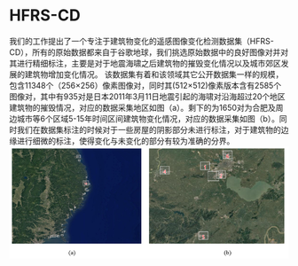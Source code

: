 # HFRS-CD
  我们的工作提出了一个专注于建筑物变化的遥感图像变化检测数据集（HFRS-CD），所有的原始数据都来自于谷歌地球，我们挑选原始数据中的良好图像对并对其进行精细标注，主要是对于地震海啸之后建筑物的摧毁变化情况以及城市郊区发展的建筑物增加变化情况。
  该数据集有着和该领域其它公开数据集一样的规模，包含11348个（256×256）像素图像对，同时其(512×512)像素版本含有2585个图像对，其中有935对是日本2011年3月11日地震引起的海啸对沿海超过20个地区建筑物的摧毁情况，对应的数据采集地区如图（a）。剩下的为1650对为合肥及周边城市等6个区域5-15年时间区间建筑物变化情况，对应的数据采集如图（b）。同时我们在数据集标注的时候对于一些房屋的阴影部分未进行标注，对于建筑物的边缘进行细微的标注，使得变化与未变化的部分有较为准确的分界。
![image](images/Data_collection_area.png)


